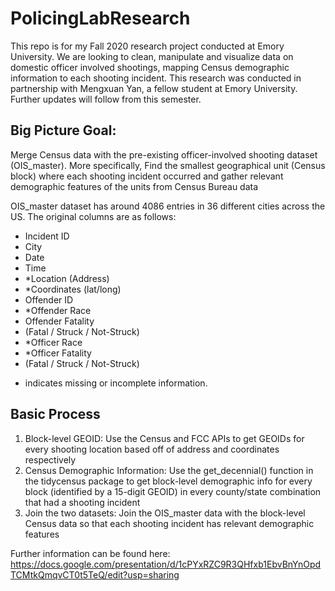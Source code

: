 # PolicingLabResearch
This repo is for my Fall 2020 research project conducted at Emory University. We are looking to clean, manipulate and visualize data on domestic officer involved shootings, mapping Census demographic information to each shooting incident. This research was conducted in partnership with Mengxuan Yan, a fellow student at Emory University. Further updates will follow from this semester. 


## Big Picture Goal: 
Merge Census data with the pre-existing officer-involved shooting dataset (OIS_master). More specifically, Find the smallest geographical unit (Census block) where each shooting incident occurred and gather relevant demographic features of the units from Census Bureau data

OIS_master dataset has around 4086 entries in 36 different cities across the US. The original columns are as follows:
- Incident ID
- City
- Date
- Time
- *Location (Address)
- *Coordinates (lat/long)
- Offender ID
- *Offender Race
- Offender Fatality  
- (Fatal / Struck / Not-Struck)
- *Officer Race
- *Officer Fatality
- (Fatal / Struck / Not-Struck)

* indicates missing or incomplete information. 

## Basic Process
1. Block-level GEOID: Use the Census and FCC APIs to get GEOIDs for every shooting location based off of address and coordinates respectively
2. Census Demographic Information: Use the get_decennial() function in the tidycensus package to get block-level demographic info for every block (identified by a 15-digit GEOID) in every county/state combination that had a shooting incident
3. Join the two datasets: Join the OIS_master data with the block-level Census data so that each shooting incident has relevant demographic features 

Further information can be found here: https://docs.google.com/presentation/d/1cPYxRZC9R3QHfxb1EbvBnYnOpdTCMtkQmqvCT0t5TeQ/edit?usp=sharing





